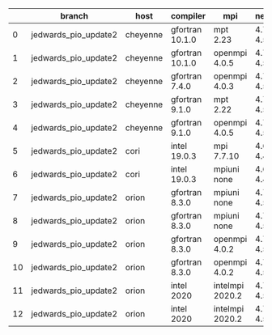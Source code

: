 |    | branch               | host     | compiler        | mpi             | netcdf      | o_g   | os     | build   | u_pass   | u_fail   | s_pass   | s_fail   | e_pass   | e_fail   | nuopc_pass   | nuopc_fail   | artifacts_hash                                                                                                                                                           | modified                   |
|----|----------------------|----------|-----------------|-----------------|-------------|-------|--------|---------|----------|----------|----------|----------|----------|----------|--------------|--------------|--------------------------------------------------------------------------------------------------------------------------------------------------------------------------|----------------------------|
|  0 | jedwards_pio_update2 | cheyenne | gfortran 10.1.0 | mpt 2.23        | 4.7.4 4.5.3 | O     | Linux  | pass    | 13647    | 0        | 49       | 0        | 80       | 0        | 50           | 0            | [artifacts](https://github.com/esmf-org/esmf-test-artifacts/tree/20242f58a4995e4fc8efb8493ec26ad35e10af7f/jedwards_pio_update2/cheyenne/gfortran/10.1.0/O/mpt/2.23)      | 2022-03-12 10:09:49.076928 |
|  1 | jedwards_pio_update2 | cheyenne | gfortran 10.1.0 | openmpi 4.0.5   | 4.7.4 4.5.3 | O     | Linux  | pass    | 13647    | 0        | 49       | 0        | 80       | 0        | 50           | 0            | [artifacts](https://github.com/esmf-org/esmf-test-artifacts/tree/95eaebfe8a8f27ac3c9f401f1721e9703c1eacc1/jedwards_pio_update2/cheyenne/gfortran/10.1.0/O/openmpi/4.0.5) | 2022-03-12 10:09:49.076923 |
|  2 | jedwards_pio_update2 | cheyenne | gfortran 7.4.0  | openmpi 4.0.3   | 4.7.3 4.5.2 | O     | Linux  | pass    | 13647    | 0        | 49       | 0        | 80       | 0        | 50           | 0            | [artifacts](https://github.com/esmf-org/esmf-test-artifacts/tree/20242f58a4995e4fc8efb8493ec26ad35e10af7f/jedwards_pio_update2/cheyenne/gfortran/7.4.0/O/openmpi/4.0.3)  | 2022-03-12 10:09:49.076887 |
|  3 | jedwards_pio_update2 | cheyenne | gfortran 9.1.0  | mpt 2.22        | 4.7.3 4.5.2 | O     | Linux  | pass    | 13647    | 0        | 49       | 0        | 80       | 0        | 50           | 0            | [artifacts](https://github.com/esmf-org/esmf-test-artifacts/tree/a7c1059ef531527d4080eeedaf79b32c6bc73c2c/jedwards_pio_update2/cheyenne/gfortran/9.1.0/O/mpt/2.22)       | 2022-03-12 10:09:49.076919 |
|  4 | jedwards_pio_update2 | cheyenne | gfortran 9.1.0  | openmpi 4.0.5   | 4.7.3 4.5.2 | O     | Linux  | pass    | 13647    | 0        | 49       | 0        | 80       | 0        | 50           | 0            | [artifacts](https://github.com/esmf-org/esmf-test-artifacts/tree/91d40893a41135207fb21557b383d0877a3e3812/jedwards_pio_update2/cheyenne/gfortran/9.1.0/O/openmpi/4.0.5)  | 2022-03-12 10:09:49.076912 |
|  5 | jedwards_pio_update2 | cori     | intel 19.0.3    | mpi 7.7.10      | 4.6.3 4.4.5 | O     | Unicos | pass    | pending  | pending  | pending  | pending  | pending  | pending  | pending      | pending      | [artifacts](https://github.com/esmf-org/esmf-test-artifacts/tree/a6d3aa36bb2a3f5d51df6ebc924d6af0fb596f12/jedwards_pio_update2/cori/intel/19.0.3/O/mpi/7.7.10)           | 2022-03-12 10:12:00.555518 |
|  6 | jedwards_pio_update2 | cori     | intel 19.0.3    | mpiuni none     | 4.6.3 4.4.5 | O     | Unicos | pass    | pending  | pending  | pending  | pending  | pending  | pending  | pending      | pending      | [artifacts](https://github.com/esmf-org/esmf-test-artifacts/tree/6341bfc594b3e374b8c71c908c5843466689be84/jedwards_pio_update2/cori/intel/19.0.3/O/mpiuni/none)          | 2022-03-12 10:12:00.555542 |
|  7 | jedwards_pio_update2 | orion    | gfortran 8.3.0  | mpiuni none     | 4.7.4 4.5.3 | O     | Linux  | pass    | 12121    | 0        | 8        | 0        | 43       | 0        | 0            | 50           | [artifacts](https://github.com/esmf-org/esmf-test-artifacts/tree/f6a0a7e4f3b3303a2c3f2a7653db0078c4244df0/jedwards_pio_update2/orion/gfortran/8.3.0/O/mpiuni/none)       | 2022-03-12 09:20:52.788848 |
|  8 | jedwards_pio_update2 | orion    | gfortran 8.3.0  | mpiuni none     | 4.7.4 4.5.3 | g     | Linux  | pass    | 12121    | 0        | 8        | 0        | 43       | 0        | 0            | 50           | [artifacts](https://github.com/esmf-org/esmf-test-artifacts/tree/c9707cc0e347f0529aa4fcac8c7d7f52f7b8bee7/jedwards_pio_update2/orion/gfortran/8.3.0/g/mpiuni/none)       | 2022-03-12 09:20:52.788832 |
|  9 | jedwards_pio_update2 | orion    | gfortran 8.3.0  | openmpi 4.0.2   | 4.7.4 4.5.3 | O     | Linux  | pass    | 13647    | 0        | 49       | 0        | 80       | 0        | 50           | 0            | [artifacts](https://github.com/esmf-org/esmf-test-artifacts/tree/f04b6b74e95f0e4380f6775dfd25761ffb354ee6/jedwards_pio_update2/orion/gfortran/8.3.0/O/openmpi/4.0.2)     | 2022-03-12 09:20:52.788839 |
| 10 | jedwards_pio_update2 | orion    | gfortran 8.3.0  | openmpi 4.0.2   | 4.7.4 4.5.3 | g     | Linux  | pass    | 13647    | 0        | 49       | 0        | 80       | 0        | 50           | 0            | [artifacts](https://github.com/esmf-org/esmf-test-artifacts/tree/01eb8bbc6991c1544cab67e6813b07e07d1be50d/jedwards_pio_update2/orion/gfortran/8.3.0/g/openmpi/4.0.2)     | 2022-03-12 09:20:52.788843 |
| 11 | jedwards_pio_update2 | orion    | intel 2020      | intelmpi 2020.2 | 4.7.4 4.5.3 | O     | Linux  | pass    | fail     | fail     | fail     | fail     | fail     | fail     | 0            | 0            | [artifacts](https://github.com/esmf-org/esmf-test-artifacts/tree/910528e557c0ad2fac1d57ec4c7798adf95a395d/jedwards_pio_update2/orion/intel/2020/O/intelmpi/2020.2)       | 2022-03-12 09:20:52.788853 |
| 12 | jedwards_pio_update2 | orion    | intel 2020      | intelmpi 2020.2 | 4.7.4 4.5.3 | g     | Linux  | pass    | fail     | fail     | fail     | fail     | fail     | fail     | 0            | 0            | [artifacts](https://github.com/esmf-org/esmf-test-artifacts/tree/cf02d3307f05d91373f71179ca4e4208b7aae69a/jedwards_pio_update2/orion/intel/2020/g/intelmpi/2020.2)       | 2022-03-12 09:20:52.788793 |